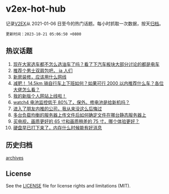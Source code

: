 # v2ex-hot-hub

 记录[V2EX](https://www.v2ex.com/)从 2021-01-06 日至今的热门话题。每小时抓取一次数据，按天[归档](archives)。

`更新时间：2023-10-21 05:06:50 +0800`

## 热议话题

1. [现在大家选车都不怎么选油车了吗？看了下汽车板块大部分讨论的都是电车](https://www.v2ex.com/t/983745)
1. [推荐个男士双肩包吧， ja 人们](https://www.v2ex.com/t/983741)
1. [新房装修，应该用什么网线](https://www.v2ex.com/t/983669)
1. [减肥！ 14.5km 骑自行车上下班如何？如果可行 2000 以内推荐什么车？各位大佬怎么看？](https://www.v2ex.com/t/983676)
1. [我的新版个人网站上线啦！](https://www.v2ex.com/t/983646)
1. [watch4 电池监控低于 80%了，保外。修电池是给新机吗？](https://www.v2ex.com/t/983665)
1. [进入了朋友内推的公司，我从来没这么后悔过](https://www.v2ex.com/t/983722)
1. [多台负载均衡的服务器上传文件后如何确定文件在哪台静态服务器上](https://www.v2ex.com/t/983729)
1. [买电视，画质更好的 65 寸和画质稍差的 75 寸，哪个体验更好？](https://www.v2ex.com/t/983698)
1. [硬盘早已打下来了，内存什么时候能有好消息](https://www.v2ex.com/t/983732)

## 历史归档

[archives](archives)

## License

See the [LICENSE](LICENSE) file for license rights and limitations (MIT).
